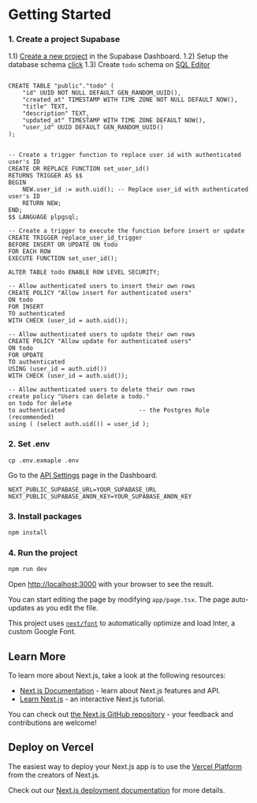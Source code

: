 # Getting Started

### 1. Create a project Supabase
1.1) [Create a new project](https://supabase.com/dashboard) in the Supabase Dashboard.
1.2) Setup the database schema [click](https://supabase.com/docs/guides/getting-started/tutorials/with-nextjs?queryGroups=language&language=ts#set-up-the-database-schema)
1.3) Create `todo` schema on [SQL Editor](https://supabase.com/dashboard/project/_/sql/new)
```

CREATE TABLE "public"."todo" (
    "id" UUID NOT NULL DEFAULT GEN_RANDOM_UUID(),
    "created_at" TIMESTAMP WITH TIME ZONE NOT NULL DEFAULT NOW(),
    "title" TEXT,
    "description" TEXT,
    "updated_at" TIMESTAMP WITH TIME ZONE DEFAULT NOW(),
    "user_id" UUID DEFAULT GEN_RANDOM_UUID()
);


-- Create a trigger function to replace user id with authenticated user's ID
CREATE OR REPLACE FUNCTION set_user_id()
RETURNS TRIGGER AS $$
BEGIN
    NEW.user_id := auth.uid(); -- Replace user_id with authenticated user's ID
    RETURN NEW;
END;
$$ LANGUAGE plpgsql;

-- Create a trigger to execute the function before insert or update
CREATE TRIGGER replace_user_id_trigger
BEFORE INSERT OR UPDATE ON todo
FOR EACH ROW
EXECUTE FUNCTION set_user_id();

ALTER TABLE todo ENABLE ROW LEVEL SECURITY;

-- Allow authenticated users to insert their own rows
CREATE POLICY "Allow insert for authenticated users"
ON todo
FOR INSERT
TO authenticated
WITH CHECK (user_id = auth.uid());

-- Allow authenticated users to update their own rows
CREATE POLICY "Allow update for authenticated users"
ON todo
FOR UPDATE
TO authenticated
USING (user_id = auth.uid())
WITH CHECK (user_id = auth.uid());

-- Allow authenticated users to delete their own rows
create policy "Users can delete a todo."
on todo for delete
to authenticated                     -- the Postgres Role (recommended)
using ( (select auth.uid()) = user_id ); 

```

### 2. Set .env
```
cp .env.exmaple .env
```
Go to the [API Settings](https://supabase.com/dashboard/project/_/settings/api) page in the Dashboard.

```
NEXT_PUBLIC_SUPABASE_URL=YOUR_SUPABASE_URL
NEXT_PUBLIC_SUPABASE_ANON_KEY=YOUR_SUPABASE_ANON_KEY
```

### 3. Install packages

```bash
npm install
```

### 4. Run the project

```bash
npm run dev
```

Open [http://localhost:3000](http://localhost:3000) with your browser to see the result.

You can start editing the page by modifying `app/page.tsx`. The page auto-updates as you edit the file.

This project uses [`next/font`](https://nextjs.org/docs/basic-features/font-optimization) to automatically optimize and load Inter, a custom Google Font.

## Learn More

To learn more about Next.js, take a look at the following resources:

- [Next.js Documentation](https://nextjs.org/docs) - learn about Next.js features and API.
- [Learn Next.js](https://nextjs.org/learn) - an interactive Next.js tutorial.

You can check out [the Next.js GitHub repository](https://github.com/vercel/next.js/) - your feedback and contributions are welcome!

## Deploy on Vercel

The easiest way to deploy your Next.js app is to use the [Vercel Platform](https://vercel.com/new?utm_medium=default-template&filter=next.js&utm_source=create-next-app&utm_campaign=create-next-app-readme) from the creators of Next.js.

Check out our [Next.js deployment documentation](https://nextjs.org/docs/deployment) for more details.
